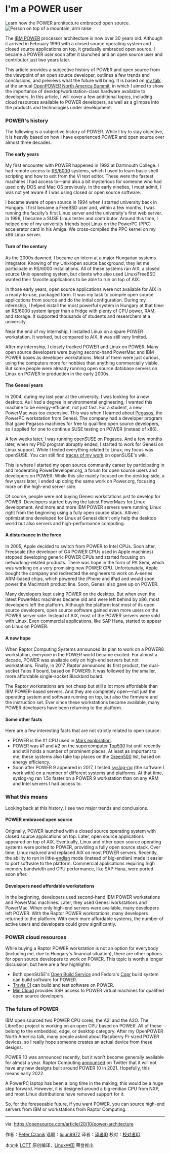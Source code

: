 [#]: collector: (lujun9972)
[#]: translator: ( )
[#]: reviewer: ( )
[#]: publisher: ( )
[#]: url: ( )
[#]: subject: (I'm a POWER user)
[#]: via: (https://opensource.com/article/20/10/power-architecture)
[#]: author: (Peter Czanik https://opensource.com/users/czanik)

I'm a POWER user
======
Learn how the POWER architecture embraced open source.
![Person on top of a mountain, arm raise][1]

The [IBM POWER][2] processor architecture is now over 30 years old. Although it arrived in February 1990 with a closed source operating system and closed source applications on top, it gradually embraced open source. I became a POWER user soon after it launched and an open source user and contributor just two years later.

This article provides a subjective history of POWER and open source from the viewpoint of an open source developer, outlines a few trends and conclusions, and previews what the future will bring. It is based on [my talk][3] at the annual [OpenPOWER North America Summit][4], in which I aimed to show the importance of desktop/workstation-class hardware available to developers. In this article, I will cover a few additional topics, including cloud resources available to POWER developers, as well as a glimpse into the products and technologies under development.

### POWER's history

The following is a subjective history of POWER. While I try to stay objective, it is heavily based on how I have experienced POWER and open source over almost three decades.

#### The early years

My first encounter with POWER happened in 1992 at Dartmouth College. I had remote access to [RS/6000][5] systems, which I used to learn basic shell scripting and how to exit from the Vi text editor. These were the fastest machines I had access to—and also a bit mysterious for someone who had used only DOS and Mac OS previously. In the early nineties, I must admit, I was not yet aware if I was using closed or open source software.

I became aware of open source in 1994 when I started university back in Hungary. I first became a FreeBSD user and, within a few months, I was running the faculty's first Linux server and the university's first web server. In 1996, I became a SUSE Linux tester and contributor. Around this time, I helped one of my university friends boot Linux on the PowerPC (PPC) accelerator card in his Amiga. We cross-compiled the PPC kernel on my x86 Linux server.

#### Turn of the century

As the 2000s dawned, I became an intern at a major Hungarian systems integrator. Knowing of my Unix/open source background, they let me participate in RS/6000 installations. All of these systems ran AIX, a closed source Unix operating system, but clients who also used Linux/FreeBSD wanted their favorite applications to be able to run on top of AIX.

In those early years, open source applications were not available for AIX in a ready-to-use, packaged form. It was my task to compile open source applications from source and do the initial configuration. During my internship, I helped install the most powerful system in Hungary at that time: an RS/6000 system larger than a fridge with plenty of CPU power, RAM, and storage. It supported thousands of students and researchers at a university.

Near the end of my internship, I installed Linux on a spare POWER workstation. It worked, but compared to AIX, it was still very limited.

After my internship, I closely tracked POWER and Linux on POWER. Many open source developers were buying second-hand PowerMac and IBM POWER boxes as developer workstations. Most of them were just curious, using the computers more for hobbies than anything commercially viable. But some people were already running open source database servers on Linux on POWER in production in the early 2000s.

#### The Genesi years

In 2004, during my last year at the university, I was looking for a new desktop. As I had a degree in environmental engineering, I wanted this machine to be energy-efficient, not just fast. For a student, a new PowerMac was too expensive. This was when I learned about [Pegasos][6], the PowerPC workstation from Genesi. The company had a developer program that gave Pegasos machines for free to qualified open source developers, so I applied for one to continue SUSE testing on POWER (instead of x86).

A few weeks later, I was running openSUSE on Pegasos. And a few months later, when my PhD program abruptly ended, I started to work for Genesi on Linux support. While I tested everything related to Linux, my focus was openSUSE. You can still find [traces of my work][7] on openSUSE's wiki.

This is where I started my open source community career by participating in and moderating PowerDeveloper.org, a forum for open source users and developers on POWER. While this site mainly focused on the desktop side, a few years later, I ended up doing the same work on Power.org, focusing more on the high-end server side.

Of course, people were not buying Genesi workstations just to develop for POWER. Developers started buying the latest PowerMacs for Linux development. And more and more IBM POWER servers were running Linux right from the beginning using a fully open source stack. Altivec optimizations developed for Linux at Genesi didn't only help the desktop world but also servers and high-performance computing.

#### A disturbance in the force

In 2005, Apple decided to switch from POWER to Intel CPUs. Soon after, Freescale (the developer of G4 POWER CPUs used in Apple machines) stopped developing generic POWER CPUs and started focusing on networking-related products. There was hope in the form of PA Semi, which was working on a very promising new POWER CPU. Unfortunately, Apple bought the company and redirected the engineers to work on A-series ARM-based chips, which powered the iPhone and iPad and would soon power the Macintosh product line. Soon, Genesi also gave up on POWER.

Many developers kept using POWER on the desktop. But when even the latest PowerMac machines became old and were left behind by x86, most developers left the platform. Although the platform lost most of its open source developers, open source software gained even more users on the POWER server side. Instead of AIX, most of the POWER servers were sold with Linux. Even commercial applications, like SAP Hana, started to appear on Linux on POWER.

#### A new hope

When Raptor Computing Systems announced its plan to work on a POWER8 workstation, everyone in the POWER world became excited. For almost a decade, POWER was available only on high-end servers but not workstations. Finally, in 2017, Raptor announced its first product, the dual-socket Talos II board, based on POWER9. It was followed by the smaller, more affordable single-socket Blackbird board.

The Raptor workstations are not cheap but still a lot more affordable than IBM POWER-based servers. And they are completely open—not just the operating system and software running on top, but also the firmware and the instruction set. Ever since these workstations became available, many POWER developers have been returning to the platform.

#### Some other facts

Here are a few interesting facts that are not strictly related to open source:

  * POWER is the #1 CPU used in [Mars exploration][8].
  * POWER was #1 and #2 on the supercomputer [Top500][9] list until recently and still holds a number of prominent places. At least as important to me, these systems also take top places on the [Green500][10] list, based on energy efficiency.
  * Soon after POWER 9 appeared in 2017, I tested [syslog-ng][11] (the software I work with) on a number of different systems and platforms. At that time, syslog-ng ran 1.5x faster on a POWER 9 workstation than on any ARM and Intel servers I had access to.



### What this means

Looking back at this history, I see two major trends and conclusions.

#### POWER embraced open source

Originally, POWER launched with a closed source operating system with closed source applications on top. Later, open source applications appeared on top of AIX. Eventually, Linux and other open source operating systems were ported to POWER, providing a fully open source stack. Over time, Linux matured and replaced AIX on most POWER servers. Recently, the ability to run in little-[endian][12] mode (instead of big-endian) made it easier to port software to the platform. Commercial applications requiring high memory bandwidth and CPU performance, like SAP Hana, were ported soon after.

#### Developers need affordable workstations

In the beginning, developers used second-hand IBM POWER workstations and PowerMac machines. Later, they used Genesi workstations and PowerMac. When only high-end servers were available, many developers left POWER. With the Raptor POWER workstations, many developers returned to the platform. With even more affordable systems, the number of active users and developers could grow significantly.

### POWER cloud resources

While buying a Raptor POWER workstation is not an option for everybody (including me, due to Hungary's financial situation), there are other options for open source developers to work on POWER. This topic is worth a longer discussion, but here are a few highlights:

  * Both openSUSE's [Open Build Service][13] and Fedora's [Copr][14] build system can build software for POWER.
  * [Travis CI][15] can build and test software on POWER.
  * [MiniCloud][16] provides SSH access to POWER virtual machines for qualified open source developers.



### The future of POWER

IBM open sourced two POWER CPU cores, the A2I and the A2O. The LibreSoc project is working on an open CPU based on POWER. All of these belong to the embedded, edge, or desktop category. After my OpenPOWER North America talk, many people asked about Raspberry Pi-sized POWER devices, so I really hope someone creates an actual device from these designs.

POWER 10 was announced recently, but it won't become generally available for almost a year. Raptor Computing [announced][17] on Twitter that it will not have any new designs built around POWER 10 in 2021. Hopefully, this means early 2022.

A PowerPC laptop has been a long time in the making; this would be a huge step forward. However, it is designed around a big-endian CPU from NXP, and most Linux distributions have removed support for it.

So, for the foreseeable future, if you want POWER, you can source high-end servers from IBM or workstations from Raptor Computing.

--------------------------------------------------------------------------------

via: https://opensource.com/article/20/10/power-architecture

作者：[Peter Czanik][a]
选题：[lujun9972][b]
译者：[译者ID](https://github.com/译者ID)
校对：[校对者ID](https://github.com/校对者ID)

本文由 [LCTT](https://github.com/LCTT/TranslateProject) 原创编译，[Linux中国](https://linux.cn/) 荣誉推出

[a]: https://opensource.com/users/czanik
[b]: https://github.com/lujun9972
[1]: https://opensource.com/sites/default/files/styles/image-full-size/public/lead-images/developer_mountain_cloud_top_strong_win.jpg?itok=axK3EX-q (Person on top of a mountain, arm raise)
[2]: https://en.wikipedia.org/wiki/IBM_POWER_microprocessors
[3]: https://www.youtube.com/watch?v=TtxZf2gp0l4
[4]: https://events.linuxfoundation.org/openpower-summit-north-america/
[5]: https://en.wikipedia.org/wiki/IBM_RISC_System/6000
[6]: https://en.wikipedia.org/wiki/Pegasos
[7]: https://en.opensuse.org/openSUSE:Genesi
[8]: https://en.wikipedia.org/wiki/Comparison_of_embedded_computer_systems_on_board_the_Mars_rovers
[9]: https://www.top500.org/
[10]: http://www.green500.org/
[11]: https://www.syslog-ng.com/
[12]: https://en.wikipedia.org/wiki/Endianness
[13]: https://openbuildservice.org/
[14]: https://copr.fedorainfracloud.org/
[15]: https://travis-ci.org/
[16]: https://openpower.ic.unicamp.br/minicloud/
[17]: https://twitter.com/RaptorCompSys/status/1295364416469377026
